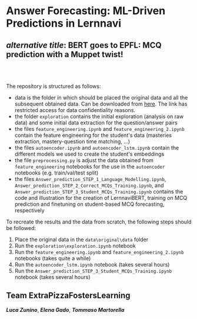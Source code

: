 # Answer Forecasting: ML-Driven Predictions in Lernnavi
## *alternative title*: BERT goes to EPFL: MCQ prediction with a Muppet twist!

<br/>
<br/>

The repository is structured as follows:
- data is the folder in which should be placed the original data and all the subsequent obtained data. Can be downloaded from [here](https://drive.google.com/drive/folders/14PoILQG5sK7tSWMJtBfNUH_3UkXzR_dD?usp=sharing). The link has restricted access for data confidentiality reasons.
- the folder `exploration` contains the initial exploration (analysis on raw data) and some initial data extraction for the question/answer pairs
- the files `feature_engineering.ipynb` and `feature_engineering_2.ipynb` contain the feature engineering for the student's data (masteries extraction, mastery-question time matching, ...)
- the files `autoencoder.ipynb` and `autoencoder_lstm.ipynb` contain the different models we used to create the student's embeddings
- the file `preprocessing.py` is adjust the data obtained from `feature_engineering` notebooks for the use in the `autoencoder` notebooks (e.g. train/val/test split)
- the files `Answer_prediction_STEP_1_Language_Modelling.ipynb`, `Answer_prediction_STEP_2_Correct_MCQs_Training.ipynb`, and `Answer_prediction_STEP_3_Student_MCQs_Training.ipynb` contains the code and illustration for the creation of LernnaviBERT, training on MCQ prediction and finetuning on student-based MCQ forecasting, respectively

To recreate the results and the data from scratch, the following steps should be followed:
1. Place the original data in the `data\original\data` folder
2. Run the `exploration\exploration.ipynb` notebook
3. Run the `feature_engineering.ipynb` and `feature_engineering_2.ipynb` notebooks (takes quite a while)
4. Run the `autoencoder_lstm.ipynb` notebook (takes several hours)
5. Run the `Answer_prediction_STEP_3_Student_MCQs_Training.ipynb` notebook (takes several hours)


## **Team ExtraPizzaFostersLearning**
***Luca Zunino***, ***Elena Gado***, ***Tommaso Martorella***